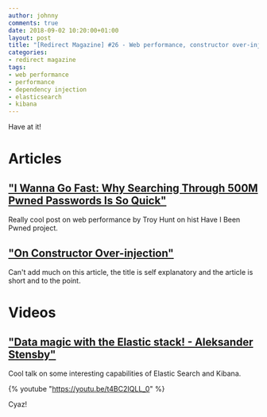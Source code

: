 ```yaml
---
author: johnny
comments: true
date: 2018-09-02 10:20:00+01:00
layout: post
title: "[Redirect Magazine] #26 - Web performance, constructor over-injection and the Elastic stack"
categories:
- redirect magazine
tags:
- web performance
- performance
- dependency injection
- elasticsearch
- kibana
---
```


Have at it!

# Articles
## ["I Wanna Go Fast: Why Searching Through 500M Pwned Passwords Is So Quick"](https://www.troyhunt.com/i-wanna-go-fast-why-searching-through-500m-pwned-passwords-is-so-quick/)
Really cool post on web performance by Troy Hunt on hist Have I Been Pwned project.
<br/>
## ["On Constructor Over-injection"](http://blog.ploeh.dk/2018/08/27/on-constructor-over-injection/)
Can't add much on this article, the title is self explanatory and the article is short and to the point.
<br/>
# Videos
## ["Data magic with the Elastic stack! - Aleksander Stensby"](https://youtu.be/t4BC2IQLL_0)
Cool talk on some interesting capabilities of Elastic Search and Kibana.

{% youtube "https://youtu.be/t4BC2IQLL_0" %}
<br/>


Cyaz!